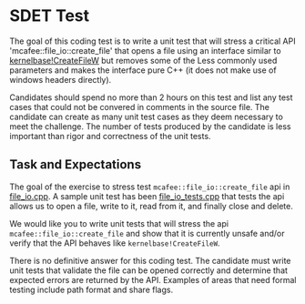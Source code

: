 # SDET Test
The goal of this coding test is to write a unit test that will stress a critical API 'mcafee::file_io::create_file' that opens a file using an interface similar to [kernelbase!CreateFileW](https://docs.microsoft.com/en-us/windows/win32/api/fileapi/nf-fileapi-createfilew) but removes some of the Less commonly used parameters and makes the interface pure C++ (it does not make use of windows headers directly).

Candidates should spend no more than 2 hours on this test and list any test cases that could not be convered in comments in the source file. The candidate can create as many unit test cases as they deem necessary to meet the challenge. The number of tests produced by the candidate is less important than rigor and correctness of the unit tests.

## Task and Expectations
The goal of the exercise to stress test `mcafee::file_io::create_file` api in [file_io.cpp](sdet/file_io.cpp). A sample unit test has been [file_io_tests.cpp](sdet/file_io_tests.cpp) that tests the api allows us to open a file, write to it, read from it, and finally close and delete.

We would like you to write unit tests that will stress the api `mcafee::file_io::create_file` and show that it is currently unsafe and/or verify that the API behaves like `kernelbase!CreateFileW`.

There is no definitive answer for this coding test. The candidate must write unit tests that validate the file can be opened correctly and determine that expected errors are returned by the API. Examples of areas that need formal testing include path format and share flags.